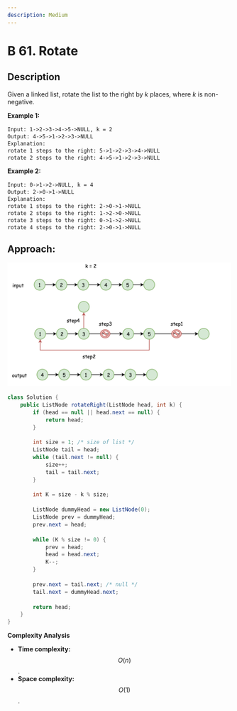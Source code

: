 ```yaml
---
description: Medium
---
```


# B 61. Rotate

## Description

Given a linked list, rotate the list to the right by _k_ places, where _k_ is non-negative.

**Example 1:**

```text
Input: 1->2->3->4->5->NULL, k = 2
Output: 4->5->1->2->3->NULL
Explanation:
rotate 1 steps to the right: 5->1->2->3->4->NULL
rotate 2 steps to the right: 4->5->1->2->3->NULL
```

**Example 2:**

```text
Input: 0->1->2->NULL, k = 4
Output: 2->0->1->NULL
Explanation:
rotate 1 steps to the right: 2->0->1->NULL
rotate 2 steps to the right: 1->2->0->NULL
rotate 3 steps to the right: 0->1->2->NULL
rotate 4 steps to the right: 2->0->1->NULL
```

## Approach: 

![](../../../.gitbook/assets/image%20%28101%29.png)

```java
class Solution {
    public ListNode rotateRight(ListNode head, int k) {
        if (head == null || head.next == null) {
            return head;
        }

        int size = 1; /* size of list */
        ListNode tail = head;
        while (tail.next != null) {
            size++;
            tail = tail.next;
        }

        int K = size - k % size;

        ListNode dummyHead = new ListNode(0);
        ListNode prev = dummyHead;
        prev.next = head;

        while (K % size != 0) {
            prev = head;
            head = head.next;
            K--;
        }

        prev.next = tail.next; /* null */
        tail.next = dummyHead.next;

        return head;
    }
}
```

**Complexity Analysis**

* **Time complexity:** $$O(n)$$.
* **Space complexity:** $$O(1)$$.

